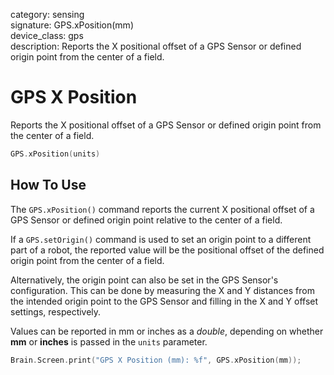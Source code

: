 category: sensing  
signature: GPS.xPosition(mm)  
device_class: gps  
description: Reports the X positional offset of a GPS Sensor or defined origin point from the center of a field.  

# GPS X Position

Reports the X positional offset of a GPS Sensor or defined origin point from the center of a field.

```cpp
GPS.xPosition(units)
```

## How To Use

The `GPS.xPosition()` command reports the current X positional offset of a GPS Sensor or defined origin point relative to the center of a field.

If a `GPS.setOrigin()` command is used to set an origin point to a different part of a robot, the reported value will be the positional offset of the defined origin point from the center of a field.

Alternatively, the origin point can also be set in the GPS Sensor's configuration. This can be done by measuring the X and Y distances from the intended origin point to the GPS Sensor and filling in the X and Y offset settings, respectively.

Values can be reported in mm or inches as a *double*, depending on whether **mm** or **inches** is passed in the `units` parameter.

```cpp
Brain.Screen.print("GPS X Position (mm): %f", GPS.xPosition(mm));
```

<advanced>
</advanced>